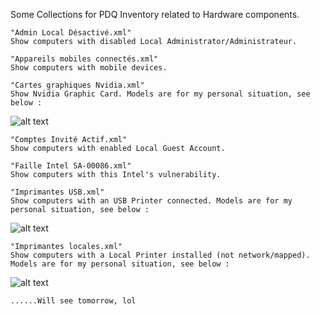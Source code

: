 Some Collections for PDQ Inventory related to Hardware components.

````
"Admin Local Désactivé.xml"
Show computers with disabled Local Administrator/Administrateur.
````
````
"Appareils mobiles connectés.xml"
Show computers with mobile devices.
````
````
"Cartes graphiques Nvidia.xml"
Show Nvidia Graphic Card. Models are for my personal situation, see below :
````
![alt text](https://github.com/wizz13150/PDQ_Repo/blob/master/PDQInventory/Hardware/NVidia.png)
````
"Comptes Invité Actif.xml"
Show computers with enabled Local Guest Account.
````
````
"Faille Intel SA-00086.xml"
Show computers with this Intel's vulnerability.
````
````
"Imprimantes USB.xml"
Show computers with an USB Printer connected. Models are for my personal situation, see below :
````
![alt text](https://github.com/wizz13150/PDQ_Repo/blob/master/PDQInventory/Hardware/USBPrinters.png)
````
"Imprimantes locales.xml"
Show computers with a Local Printer installed (not network/mapped). Models are for my personal situation, see below :
````
![alt text](https://github.com/wizz13150/PDQ_Repo/blob/master/PDQInventory/Hardware/LocalPrinters.png)
````
......Will see tomorrow, lol 
````
````

````
````

````
````


````


